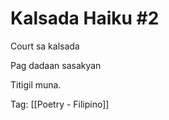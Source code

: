 # Kalsada Haiku #2

Court sa kalsada

Pag dadaan sasakyan

Titigil muna.

Tag: [[Poetry - Filipino]]

